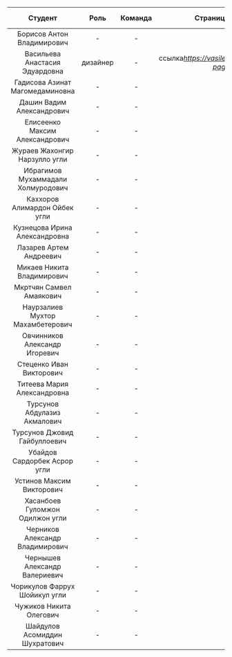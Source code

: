 | Студент | Роль | Команда | Страница пользователя | Страница-отчет | Проект | Лаб 1 | Лаб 2 | Лаб 3 |
| :---:   | :-:  |   :-:   |   :-:    |  :-: |  :-:   |    :-:   |   :-:    |    :-:    |
| Борисов Антон Владимирович | - | - | - | - | - | - | - | - |
| Васильева Анастасия Эдуардовна  | дизайнер | - | ссылка*https://vasilevaae.github.io/vasilevaAE-page/#!/topics* | - | - | + | - | - |
| Гадисова Азинат Магомедаминовна  | - | - | - | - | - | - | - | - |
| Дашин Вадим Александрович | - | - | - | - | - | - | - | - |
| Елисеенко Максим Александрович | - | - | - | - | - | - | - | - |
| Жураев Жахонгир Нарзулло угли | - | - | - | - | - | - | - | - |
| Ибрагимов Мухаммадали Холмуродович | - | - | - | - | - | - | - | - |
| Каххоров Алимардон Ойбек угли | - | - | - | - | - | - | - | - |
| Кузнецова Ирина Александровна | - | - | - | - | - | - | - | - |
| Лазарев Артем Андреевич | - | - | - | - | - | - | - | - |
| Микаев Никита Владимирович | - | - | - | - | - | - | - | - |
| Мкртчян Самвел Амаякович | - | - | - | - | - | - | - | - |
| Наурзалиев Мухтор Махамбетерович | - | - | - | - | - | - | - | - |
| Овчинников Александр Игоревич | - | - | - | - | - | - | - | - |
| Стеценко Иван Викторович | - | - | - | - | - | - | - | - |
| Титеева Мария Александровна | - | - | - | - | - | - | - | - |
| Турсунов Абдулазиз Акмалович | - | - | - | - | - | - | - | - |
| Турсунов Джовид Гайбуллоевич | - | - | - | - | - | - | - | - |
| Убайдов Сардорбек Асрор угли | - | - | - | - | - | - | - | - |
| Устинов Максим Викторович | - | - | - | - | - | - | - | - |
| Хасанбоев Гуломжон Одилжон угли | - | - | - | - | - | - | - | - |
| Черников Александр Владимирович | - | - | - | - | - | - | - | - |
| Чернышев Александр Валериевич | - | - | - | - | - | - | - | - |
| Чорикулов Фаррух Шойикул угли | - | - | - | - | - | - | - | - |
| Чужиков Никита Олегович | - | - | - | - | - | - | - | - |
| Шайдулов Асомиддин Шухратович | - | - | - | - | - | - | - | - |